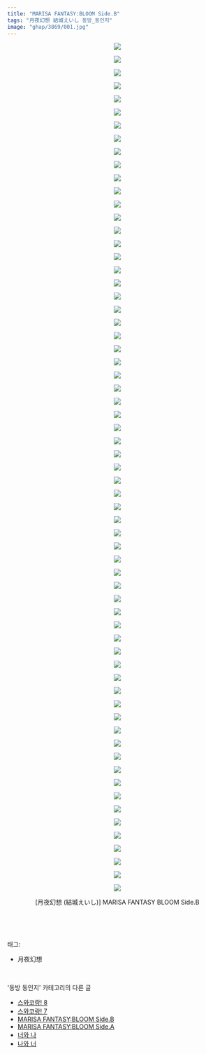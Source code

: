 ```yaml
---
title: "MARISA FANTASY:BLOOM Side.B"
tags: "月夜幻想 結城えいし 동방_동인지"
image: "ghap/3869/001.jpg"
---
```

<div class="article">
<p style="text-align: center; clear: none; float: none;"><img src="{{ site.nasurl }}/ghap/3869/001.jpg"/></p>
<p style="text-align: center; clear: none; float: none;"><img src="{{ site.nasurl }}/ghap/3869/002.jpg"/></p>
<p style="text-align: center; clear: none; float: none;"><img src="{{ site.nasurl }}/ghap/3869/003.jpg"/></p>
<p style="text-align: center; clear: none; float: none;"><img src="{{ site.nasurl }}/ghap/3869/004.jpg"/></p>
<p style="text-align: center; clear: none; float: none;"><img src="{{ site.nasurl }}/ghap/3869/005.jpg"/></p>
<p style="text-align: center; clear: none; float: none;"><img src="{{ site.nasurl }}/ghap/3869/006.jpg"/></p>
<p style="text-align: center; clear: none; float: none;"><img src="{{ site.nasurl }}/ghap/3869/007.jpg"/></p>
<p style="text-align: center; clear: none; float: none;"><img src="{{ site.nasurl }}/ghap/3869/008.jpg"/></p>
<p style="text-align: center; clear: none; float: none;"><img src="{{ site.nasurl }}/ghap/3869/009.jpg"/></p>
<p style="text-align: center; clear: none; float: none;"><img src="{{ site.nasurl }}/ghap/3869/010.jpg"/></p>
<p style="text-align: center; clear: none; float: none;"><img src="{{ site.nasurl }}/ghap/3869/011.jpg"/></p>
<p style="text-align: center; clear: none; float: none;"><img src="{{ site.nasurl }}/ghap/3869/012.jpg"/></p>
<p style="text-align: center; clear: none; float: none;"><img src="{{ site.nasurl }}/ghap/3869/013.jpg"/></p>
<p style="text-align: center; clear: none; float: none;"><img src="{{ site.nasurl }}/ghap/3869/014.jpg"/></p>
<p style="text-align: center; clear: none; float: none;"><img src="{{ site.nasurl }}/ghap/3869/015.jpg"/></p>
<p style="text-align: center; clear: none; float: none;"><img src="{{ site.nasurl }}/ghap/3869/016.jpg"/></p>
<p style="text-align: center; clear: none; float: none;"><img src="{{ site.nasurl }}/ghap/3869/017.jpg"/></p>
<p style="text-align: center; clear: none; float: none;"><img src="{{ site.nasurl }}/ghap/3869/018.jpg"/></p>
<p style="text-align: center; clear: none; float: none;"><img src="{{ site.nasurl }}/ghap/3869/019.jpg"/></p>
<p style="text-align: center; clear: none; float: none;"><img src="{{ site.nasurl }}/ghap/3869/020.jpg"/></p>
<p style="text-align: center; clear: none; float: none;"><img src="{{ site.nasurl }}/ghap/3869/021.jpg"/></p>
<p style="text-align: center; clear: none; float: none;"><img src="{{ site.nasurl }}/ghap/3869/022.jpg"/></p>
<p style="text-align: center; clear: none; float: none;"><img src="{{ site.nasurl }}/ghap/3869/023.jpg"/></p>
<p style="text-align: center; clear: none; float: none;"><img src="{{ site.nasurl }}/ghap/3869/024.jpg"/></p>
<p style="text-align: center; clear: none; float: none;"><img src="{{ site.nasurl }}/ghap/3869/025.jpg"/></p>
<p style="text-align: center; clear: none; float: none;"><img src="{{ site.nasurl }}/ghap/3869/026.jpg"/></p>
<p style="text-align: center; clear: none; float: none;"><img src="{{ site.nasurl }}/ghap/3869/027.jpg"/></p>
<p style="text-align: center; clear: none; float: none;"><img src="{{ site.nasurl }}/ghap/3869/028.jpg"/></p>
<p style="text-align: center; clear: none; float: none;"><img src="{{ site.nasurl }}/ghap/3869/029.jpg"/></p>
<p style="text-align: center; clear: none; float: none;"><img src="{{ site.nasurl }}/ghap/3869/030.jpg"/></p>
<p style="text-align: center; clear: none; float: none;"><img src="{{ site.nasurl }}/ghap/3869/031.jpg"/></p>
<p style="text-align: center; clear: none; float: none;"><img src="{{ site.nasurl }}/ghap/3869/032.jpg"/></p>
<p style="text-align: center; clear: none; float: none;"><img src="{{ site.nasurl }}/ghap/3869/033.jpg"/></p>
<p style="text-align: center; clear: none; float: none;"><img src="{{ site.nasurl }}/ghap/3869/034.jpg"/></p>
<p style="text-align: center; clear: none; float: none;"><img src="{{ site.nasurl }}/ghap/3869/035.jpg"/></p>
<p style="text-align: center; clear: none; float: none;"><img src="{{ site.nasurl }}/ghap/3869/036.jpg"/></p>
<p style="text-align: center; clear: none; float: none;"><img src="{{ site.nasurl }}/ghap/3869/037.jpg"/></p>
<p style="text-align: center; clear: none; float: none;"><img src="{{ site.nasurl }}/ghap/3869/038.jpg"/></p>
<p style="text-align: center; clear: none; float: none;"><img src="{{ site.nasurl }}/ghap/3869/039.jpg"/></p>
<p style="text-align: center; clear: none; float: none;"><img src="{{ site.nasurl }}/ghap/3869/040.jpg"/></p>
<p style="text-align: center; clear: none; float: none;"><img src="{{ site.nasurl }}/ghap/3869/041.jpg"/></p>
<p style="text-align: center; clear: none; float: none;"><img src="{{ site.nasurl }}/ghap/3869/042.jpg"/></p>
<p style="text-align: center; clear: none; float: none;"><img src="{{ site.nasurl }}/ghap/3869/043.jpg"/></p>
<p style="text-align: center; clear: none; float: none;"><img src="{{ site.nasurl }}/ghap/3869/044.jpg"/></p>
<p style="text-align: center; clear: none; float: none;"><img src="{{ site.nasurl }}/ghap/3869/045.jpg"/></p>
<p style="text-align: center; clear: none; float: none;"><img src="{{ site.nasurl }}/ghap/3869/046.jpg"/></p>
<p style="text-align: center; clear: none; float: none;"><img src="{{ site.nasurl }}/ghap/3869/047.jpg"/></p>
<p style="text-align: center; clear: none; float: none;"><img src="{{ site.nasurl }}/ghap/3869/048.jpg"/></p>
<p style="text-align: center; clear: none; float: none;"><img src="{{ site.nasurl }}/ghap/3869/049.jpg"/></p>
<p style="text-align: center; clear: none; float: none;"><img src="{{ site.nasurl }}/ghap/3869/050.jpg"/></p>
<p style="text-align: center; clear: none; float: none;"><img src="{{ site.nasurl }}/ghap/3869/051.jpg"/></p>
<p style="text-align: center; clear: none; float: none;"><img src="{{ site.nasurl }}/ghap/3869/052.jpg"/></p>
<p style="text-align: center; clear: none; float: none;"><img src="{{ site.nasurl }}/ghap/3869/053.jpg"/></p>
<p style="text-align: center; clear: none; float: none;"><img src="{{ site.nasurl }}/ghap/3869/054.jpg"/></p>
<p style="text-align: center; clear: none; float: none;"><img src="{{ site.nasurl }}/ghap/3869/055.jpg"/></p>
<p style="text-align: center; clear: none; float: none;"><img src="{{ site.nasurl }}/ghap/3869/056.jpg"/></p>
<p style="text-align: center; clear: none; float: none;"><img src="{{ site.nasurl }}/ghap/3869/057.jpg"/></p>
<p style="text-align: center; clear: none; float: none;"><img src="{{ site.nasurl }}/ghap/3869/058.jpg"/></p>
<p style="text-align: center; clear: none; float: none;"><img src="{{ site.nasurl }}/ghap/3869/059.jpg"/></p>
<p style="text-align: center; clear: none; float: none;"><img src="{{ site.nasurl }}/ghap/3869/060.jpg"/></p>
<p style="text-align: center; clear: none; float: none;"><img src="{{ site.nasurl }}/ghap/3869/061.jpg"/></p>
<p style="text-align: center; clear: none; float: none;"><img src="{{ site.nasurl }}/ghap/3869/062.jpg"/></p>
<p style="text-align: center; clear: none; float: none;"><img src="{{ site.nasurl }}/ghap/3869/063.jpg"/></p>
<p style="text-align: center; clear: none; float: none;"><img src="{{ site.nasurl }}/ghap/3869/064.jpg"/></p>
<p style="text-align: center; clear: none; float: none;"><img src="{{ site.nasurl }}/ghap/3869/065.jpg"/></p>
<p style="text-align: center; clear: none; float: none;">[月夜幻想 (結城えいし)] MARISA FANTASY BLOOM Side.B</p>
<p><br/></p>
</div><br/>
<div class="tagTrail">
<p>태그: </p>
<ul>
<li>月夜幻想</li>
</ul>
</div><br/>
<div class="another">
<p>'동방 동인지' 카테고리의 다른 글</p>
<ul>
<li><a href="/2017-10-19-ghap_3871">스와코랑! 8</a></li>
<li><a href="/2017-10-19-ghap_3870">스와코랑! 7</a></li>
<li><a href="/2017-10-18-ghap_3869">MARISA FANTASY:BLOOM Side.B</a></li>
<li><a href="/2017-10-18-ghap_3868">MARISA FANTASY:BLOOM Side.A</a></li>
<li><a href="/2017-10-17-ghap_3867">너와 나</a></li>
<li><a href="/2017-10-17-ghap_3866">나와 너</a></li>
</ul>
</div><br/>
<div class="cb_module cb_fluid">
<div class="cb_wrt cb_profile">
</div><!-- commentList close -->
</div><br/>

